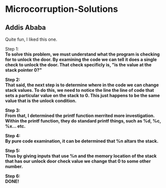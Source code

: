 Microcorruption-Solutions
==========================

Addis Ababa
--------------------------

Quite fun, I liked this one.

Step 1: <b><br>
To solve this problem, we must understand what the program is checking for to unlock the door. By examining the code we can tell it does a single check to unlock the door. That check specificly is, "is the value at the stack pointer 0?"

Step 2: <b><br>
That said, the next step is to determine where in the code we can change stack values. To do this, we need to notice the line the line of code that sets a particular value on the stack to 0. This just happens to be the same value that is the unlock condition.

Step 3: <b><br>
From that, I determined the printf function merrited more investigation. Within the printf function, they do standard printf things, such as %d, %c, %x... etc. 

Step 4: <b><br>
By pure code examination, it can be determined that %n altars the stack. 

Step 5: <b><br>
Thus by giving inputs that use %n and the memory location of the stack that has our unlock door check value we change that 0 to some other number.

Step 6: <b><br>
DONE!
